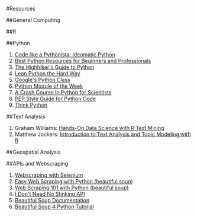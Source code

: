 #Resources

##General Computing

##R

##Python

1. [Code like a Pythonista: Ideomatic Python](http://python.net/~goodger/projects/pycon/2007/idiomatic/handout.html)
2. [Best Python Resources for Beginners and Professionals](http://pythontips.com/2013/09/01/best-python-resources/)
3. [The Highhiker's Guide to Python](http://docs.python-guide.org/en/latest/)
4. [Lean Python the Hard Way](http://learnpythonthehardway.org/book/)
5. [Google's Python Class](https://developers.google.com/edu/python/)
6. [Python Module of the Week](http://pymotw.com/2/)
7. [A Crash Course in Python for Scientists](http://nbviewer.ipython.org/gist/rpmuller/5920182)
8. [PEP Style Guide for Python Code](https://www.python.org/dev/peps/pep-0008/)
9. [Think Python](http://www.greenteapress.com/thinkpython/html/index.html)

##Text Analysis

1. Graham Williams: [Hands-On Data Science with R Text Mining](http://onepager.togaware.com/TextMiningO.pdf)
2. Matthew Jockers: [Introduction to Text Analysis and Topic Modeling with R](http://www.matthewjockers.net/materials/msu/)

##Geospatial Analysis

##APIs and Webscraping

1. [Webscraping with Selenium](http://thiagomarzagao.com/2013/11/12/webscraping-with-selenium-part-1/)
2. [Easy Web Scraping with Python (beautiful soup)](http://blog.miguelgrinberg.com/post/easy-web-scraping-with-python)
3. [Web Scraping 101 with Python (beautiful soup)](http://www.gregreda.com/2013/03/03/web-scraping-101-with-python/)
3. [I Don't Need No Stinking API](https://blog.hartleybrody.com/web-scraping/)
4. [Beautiful Soup Documentation](http://www.crummy.com/software/BeautifulSoup/bs4/doc/)
5. [Beautiful Soup 4 Python Tutorial](http://www.pythonforbeginners.com/python-on-the-web/beautifulsoup-4-python/)